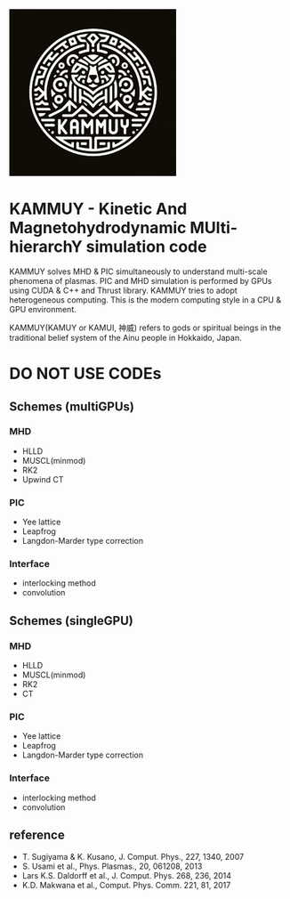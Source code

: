 <img src="./figures/KAMMUY_logo.jpg" alt="KAMMUY logo" width="300"/>

# KAMMUY - Kinetic And Magnetohydrodynamic MUlti-hierarchY simulation code

KAMMUY solves MHD & PIC simultaneously to understand multi-scale phenomena of plasmas.
PIC and MHD simulation is performed by GPUs using CUDA & C++ and Thrust library.
KAMMUY tries to adopt heterogeneous computing.
This is the modern computing style in a CPU & GPU environment.

KAMMUY(KAMUY or KAMUI, 神威) refers to gods or spiritual beings in the traditional belief system of the Ainu people in Hokkaido, Japan.

# DO NOT USE CODEs

## Schemes (multiGPUs)

### MHD

- HLLD
- MUSCL(minmod)
- RK2
- Upwind CT

### PIC

- Yee lattice
- Leapfrog
- Langdon-Marder type correction

### Interface

- interlocking method
- convolution

## Schemes (singleGPU)

### MHD

- HLLD
- MUSCL(minmod)
- RK2
- CT

### PIC

- Yee lattice
- Leapfrog
- Langdon-Marder type correction

### Interface

- interlocking method
- convolution

## reference

- T. Sugiyama & K. Kusano, J. Comput. Phys., 227, 1340, 2007
- S. Usami et al., Phys. Plasmas., 20, 061208, 2013
- Lars K.S. Daldorff et al., J. Comput. Phys. 268, 236, 2014
- K.D. Makwana et al., Comput. Phys. Comm. 221, 81, 2017
